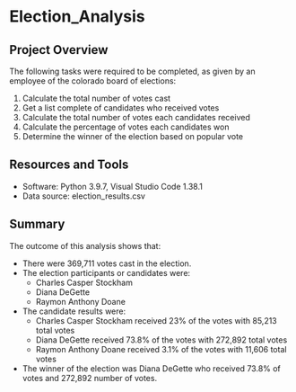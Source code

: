 # Election_Analysis

## Project Overview
The following tasks were required to be completed, as given by an employee of the colorado board of elections:

1. Calculate the total number of votes cast
2. Get a list complete of candidates who received votes
3. Calculate the total number of votes each candidates received
4. Calculate the percentage of votes each candidates won
5. Determine the winner of the election based on popular vote

## Resources and Tools
- Software: Python 3.9.7, Visual Studio Code 1.38.1
- Data source: election_results.csv

## Summary
The outcome of this analysis shows that:
- There were 369,711 votes cast in the election.
- The election participants or candidates were:
  - Charles Casper Stockham
  - Diana DeGette
  - Raymon Anthony Doane
- The candidate results were:
  - Charles Casper Stockham received 23% of the votes with 85,213 total votes
  - Diana DeGette received 73.8% of the votes with 272,892 total votes
  - Raymon Anthony Doane received 3.1% of the votes with 11,606 total votes
 - The winner of the election was Diana DeGette who received 73.8% of votes and 272,892 number of votes.

